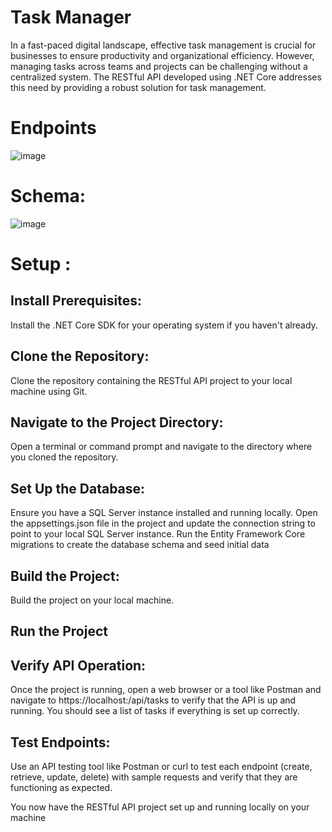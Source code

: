 # Task Manager
In a fast-paced digital landscape, effective task management is crucial for businesses to ensure productivity and organizational efficiency.
However, managing tasks across teams and projects can be challenging without a centralized system. 
The RESTful API developed using .NET Core addresses this need by providing a robust solution for task management.

# Endpoints 
![image](https://github.com/Eshmeeta/Assignment-Task-Manager/assets/169447614/55a74c3e-9f07-4268-8e05-b2871bf44eef)

# Schema:
![image](https://github.com/Eshmeeta/Assignment-Task-Manager/assets/169447614/d3bdcca9-9d1b-427f-b529-af42a7f6f9b3)



# Setup :
## Install Prerequisites:

Install the .NET Core SDK for your operating system if you haven't already. 

## Clone the Repository:
Clone the repository containing the RESTful API project to your local machine using Git.

## Navigate to the Project Directory:
Open a terminal or command prompt and navigate to the directory where you cloned the repository.

## Set Up the Database:
Ensure you have a SQL Server instance installed and running locally.
Open the appsettings.json file in the project and update the connection string to point to your local SQL Server instance.
Run the Entity Framework Core migrations to create the database schema and seed initial data 

## Build the Project:
Build the project on your local machine.

## Run the Project

## Verify API Operation:
Once the project is running, open a web browser or a tool like Postman and navigate to https://localhost:<port>/api/tasks to verify that the API is up and running. You should see a list of tasks if everything is set up correctly.

## Test Endpoints:
Use an API testing tool like Postman or curl to test each endpoint (create, retrieve, update, delete) with sample requests and verify that they are functioning as expected.

You now have the RESTful API project set up and running locally on your machine

